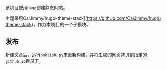 该项目使用`Hugo`创建静态网站。

主题采用CaiJimmy/hugo-theme-stack](https://github.com/CaiJimmy/hugo-theme-stack)，作为本项目的一个子模块。

## 发布
新建文章后，运行`publish.py`来重新构建，并将生成的网页拷贝到指定的`github.io`目录下。

